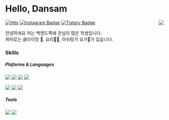# Hello, Dansam 
<img align='right' src="http://mazassumnida.wtf/api/v2/generate_badge?boj=kdy4957">

[![Hits](https://hits.seeyoufarm.com/api/count/incr/badge.svg?url=https%3A%2F%2Fgithub.com%2Fkwx4957%2Fhit-counter&count_bg=%2379C83D&title_bg=%23555555&icon=&icon_color=%23DC0E0E&title=hits&edge_flat=true)](https://github.com/kwx4957) 
[![Instagram Badge](https://img.shields.io/badge/Instagram-9c38d1?style=flat&logo=Instagram&logoColor=white)](https://www.instagram.com/ea5t_0/)
[![Tistory Badge](https://img.shields.io/badge/Blog-FF9900?style=flat&logoColor=white)](https://i0521i.tistory.com/)

안녕하세요 저는 백엔드쪽에 관심이 많은 학생입니다.  
취미로는 클라이밍 🧗‍, 요리👨‍🍳, 아쉬탕가 요가🧘‍가 있습니다.

### Skills
##### Plaforms & Languages
<p>
    <img src="https://img.shields.io/badge/java-007396?style=flat-square&logo=java"/> 
    <img src="https://img.shields.io/badge/SpringBoot-6DB33F?style=flat-square&logo=springboot&logoColor=white"/>
    <img src="https://img.shields.io/badge/MariaDB-003545?style=flat-square&logo=MariaDB"/>
    <img src="https://img.shields.io/badge/Jenkins-D24939?style=flat-square&logo=Jenkins&logoColor=white"/>
</p>
<p>
    <img src="https://img.shields.io/badge/Nginx-009639?style=flat-square&logo=Nginx"/>
    <img src="https://img.shields.io/badge/JUnit5-25A162?style=flat-square&logo=JUnit5&logoColor=white"/>
    <img src="https://img.shields.io/badge/AWS-232F3E?style=flat-square&logo=Amazon AWS"/>
</p>

##### Tools
<p>
    <img src="https://img.shields.io/badge/Intellij-000000?style=flat-square&logo=intellijidea"/>
    <img src="https://img.shields.io/badge/Git-F05032?style=flat-square&logo=Git&logoColor=white"/>

</p>
